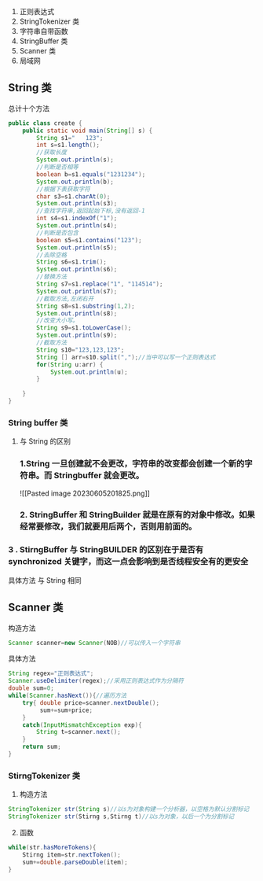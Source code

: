 1. 正则表达式
2. StringTokenizer 类
3. 字符串自带函数
4. StringBuffer 类
5. Scanner 类
6. 局域网

## String 类
总计十个方法
```java
public class create {
	public static void main(String[] s) {
		String s1="   123";
		int s=s1.length();
		//获取长度
		System.out.println(s);
		//判断是否相等
		boolean b=s1.equals("1231234");
		System.out.println(b);
		//根据下表获取字符
		char s3=s1.charAt(0);
		System.out.println(s3);
		//查找字符串,返回起始下标,没有返回-1
		int s4=s1.indexOf("1");
		System.out.println(s4);
		//判断是否包含
		boolean s5=s1.contains("123");
		System.out.println(s5);
		//去除空格
		String s6=s1.trim();
		System.out.println(s6);
		//替换方法
		String s7=s1.replace("1", "114514");
		System.out.println(s7);
		//截取方法,左闭右开
		String s8=s1.substring(1,2);
		System.out.println(s8);
		//改变大小写。
		String s9=s1.toLowerCase();
		System.out.println(s9);
		//截取方法
		String s10="123,123,123";
		String [] arr=s10.split(",");//当中可以写一个正则表达式
		for(String u:arr) {
			System.out.println(u);
		}
		
	}
}
```
### String buffer 类
1. 与 String 的区别
	### 1.String 一旦创建就不会更改，字符串的改变都会创建一个新的字符串。而 Stringbuffer 就会更改。
	![[Pasted image 20230605201825.png]]
	### 2. StringBuffer 和 StringBuilder 就是在原有的对象中修改。如果经常要修改，我们就要用后两个，否则用前面的。

### 3 . StirngBuffer 与 StringBUILDER 的区别在于是否有 synchronized 关键字，而这一点会影响到是否线程安全有的更安全
具体方法
与 String 相同

## Scanner 类
构造方法
```java
Scanner scanner=new Scanner(NOB)//可以传入一个字符串
```
具体方法
```java
String regex="正则表达式";
Scanner.useDelimiter(regex);//采用正则表达式作为分隔符
double sum=0;
while(Scanner.hasNext()){//遍历方法
	try{ double price=scanner.nextDouble();
		 sum+=sum+price;
	}
	catch(InputMismatchException exp){
		String t=scanner.next();
	}
	return sum;
}
```
### StirngTokenizer 类
1. 构造方法
```java
StringTokenizer str(String s)//以s为对象构建一个分析器，以空格为默认分割标记
StringTokenizer str(Stirng s,Stirng t)//以s为对象，以后一个为分割标记
```
2. 函数
```java
while(str.hasMoreTokens){
	Stirng item=str.nextToken();
	sum+=double.parseDouble(item);
}
```


	